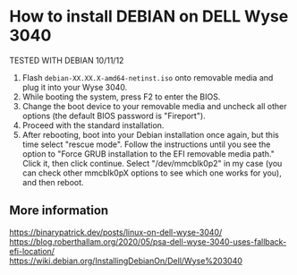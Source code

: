 # How to install DEBIAN on DELL Wyse 3040
TESTED WITH DEBIAN 10/11/12
1. Flash `debian-XX.XX.X-amd64-netinst.iso` onto removable media and plug it into your Wyse 3040.
2. While booting the system, press F2 to enter the BIOS.
3. Change the boot device to your removable media and uncheck all other options (the default BIOS password is "Fireport").
4. Proceed with the standard installation.
5. After rebooting, boot into your Debian installation once again, but this time select "rescue mode". Follow the instructions until you see the option to "Force GRUB installation to the EFI removable media path." Click it, then click continue. Select "/dev/mmcblk0p2" in my case (you can check other mmcblk0pX options to see which one works for you), and then reboot.

## More information
https://binarypatrick.dev/posts/linux-on-dell-wyse-3040/ <br />
https://blog.roberthallam.org/2020/05/psa-dell-wyse-3040-uses-fallback-efi-location/ <br />
https://wiki.debian.org/InstallingDebianOn/Dell/Wyse%203040 <br />

